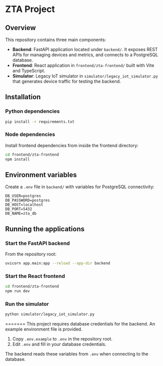 # ZTA Project


## Overview

This repository contains three main components:

- **Backend**: FastAPI application located under `backend/`. It exposes REST APIs for managing devices and metrics, and connects to a PostgreSQL database.
- **Frontend**: React application in `frontend/zta-frontend/` built with Vite and TypeScript.
- **Simulator**: Legacy IoT simulator in `simulator/legacy_iot_simulator.py` that generates device traffic for testing the backend.

## Installation

### Python dependencies

```bash
pip install -r requirements.txt
```

### Node dependencies

Install frontend dependencies from inside the frontend directory:

```bash
cd frontend/zta-frontend
npm install
```

## Environment variables

Create a `.env` file in `backend/` with variables for PostgreSQL connectivity:

```env
DB_USER=postgres
DB_PASSWORD=postgres
DB_HOST=localhost
DB_PORT=5432
DB_NAME=zta_db
```

## Running the applications

### Start the FastAPI backend

From the repository root:

```bash
uvicorn app.main:app --reload --app-dir backend
```

### Start the React frontend

```bash
cd frontend/zta-frontend
npm run dev
```

### Run the simulator

```bash
python simulator/legacy_iot_simulator.py
```

=======
This project requires database credentials for the backend. An example environment file is provided.

1. Copy `.env.example` to `.env` in the repository root.
2. Edit `.env` and fill in your database credentials.

The backend reads these variables from `.env` when connecting to the database.

